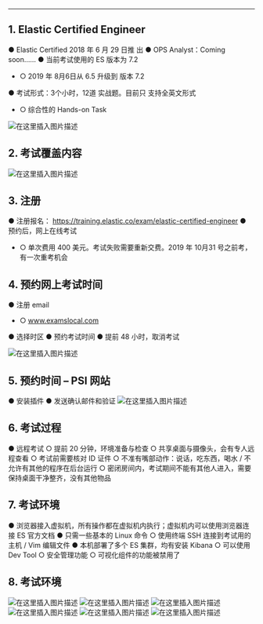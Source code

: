 

---
## 1. Elastic Certified Engineer
● Elastic Certified 2018 年 6 月 29 日推
出
● OPS Analyst：Coming soon……
● 当前考试使用的 ES 版本为 7.2

 - ○ 2019 年 8月6日从 6.5 升级到 版本 7.2

● 考试形式：3个小时，12道 实战题。目前只
支持全英文形式

 - ○ 综合性的 Hands-on Task

![在这里插入图片描述](https://i-blog.csdnimg.cn/blog_migrate/0a6fc3fcde6e7a3da24f6b52dbaee89f.png)
## 2. 考试覆盖内容
![在这里插入图片描述](https://i-blog.csdnimg.cn/blog_migrate/eee1cf0ef572739bac25e9df853ee7f6.png)
## 3. 注册
● 注册报名：
https://training.elastic.co/exam/elastic-certified-engineer
● 预约后，网上在线考试

 - ○ 单次费用 400 美元。考试失败需要重新交费。2019 年 10月31 号之前考，有一次重考机会

## 4. 预约网上考试时间
● 注册 email

 - ○ www.examslocal.com

● 选择时区
● 预约考试时间
● 提前 48 小时，取消考试

![在这里插入图片描述](https://i-blog.csdnimg.cn/blog_migrate/c8256311a69ad29e5bec70fa7b73a6a2.png)
## 5. 预约时间 – PSI 网站
● 安装插件
● 发送确认邮件和验证
![在这里插入图片描述](https://i-blog.csdnimg.cn/blog_migrate/d1ca307e0863ad9fda21e739c3ab604b.png)
## 6. 考试过程
● 远程考试
○ 提前 20 分钟，环境准备与检查
○ 共享桌面与摄像头，会有专人远程查看
○ 考试前需要核对 ID 证件
○ 不准有嘴部动作：说话，吃东西，喝水 / 不允许有其他的程序在后台运行
○ 密闭房间内，考试期间不能有其他人进入，需要保持桌面干净整齐，没有其他物品


## 7. 考试环境
● 浏览器接入虚拟机，所有操作都在虚拟机内执行；虚拟机内可以使用浏览器连接 ES 官方文档
● 只需一些基本的 Linux 命令
○ 使用终端 SSH 连接到考试用的主机 / Vim 编辑文件
● 本机部署了多个 ES 集群，均有安装 Kibana
○ 可以使用 Dev Tool
○ 安全管理功能
○ 可视化组件的功能被禁用了


## 8. 考试环境
![在这里插入图片描述](https://i-blog.csdnimg.cn/blog_migrate/414d1bb7131013f1088b1a7ac6948aed.png)
![在这里插入图片描述](https://i-blog.csdnimg.cn/blog_migrate/a3a1bdc7948d8ca77d8d54f13bc59d95.png)
![在这里插入图片描述](https://i-blog.csdnimg.cn/blog_migrate/cf070747eecbf79a0282c8a7799ebff8.png)
![在这里插入图片描述](https://i-blog.csdnimg.cn/blog_migrate/3f532f3859c0d5d114cb923766eeec24.png)
![在这里插入图片描述](https://i-blog.csdnimg.cn/blog_migrate/19d9838f2cba01983a818d90b5292d61.png)
![在这里插入图片描述](https://i-blog.csdnimg.cn/blog_migrate/e8595095b8d1468b2b9fa22799eca313.png)

